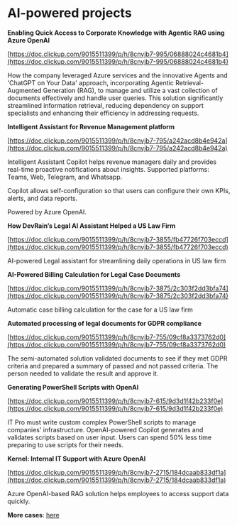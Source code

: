 # AI-powered projects

**Enabling Quick Access to Corporate Knowledge with Agentic RAG using Azure OpenAI**

[https://doc.clickup.com/9015511399/p/h/8cnvjb7-995/06888024c4681b4](https://doc.clickup.com/9015511399/p/h/8cnvjb7-995/06888024c4681b4)

How the company leveraged Azure services and the innovative Agents and 'ChatGPT on Your Data' approach, incorporating Agentic Retrieval-Augmented Generation (RAG), to manage and utilize a vast collection of documents effectively and handle user queries. This solution significantly streamlined information retrieval, reducing dependency on support specialists and enhancing their efficiency in addressing requests. 

  

**Intelligent Assistant for Revenue Management platform**

[https://doc.clickup.com/9015511399/p/h/8cnvjb7-795/a242acd8b4e942a](https://doc.clickup.com/9015511399/p/h/8cnvjb7-795/a242acd8b4e942a)

Intelligent Assistant Copilot helps revenue managers daily and provides real-time proactive notifications about insights. Supported platforms: Teams, Web, Telegram, and Whatsapp.

Copilot allows self-configuration so that users can configure their own KPIs, alerts, and data reports.

Powered by Azure OpenAI.

  

**How DevRain’s Legal AI Assistant Helped a US Law Firm**

[https://doc.clickup.com/9015511399/p/h/8cnvjb7-3855/fb47726f703eccd](https://doc.clickup.com/9015511399/p/h/8cnvjb7-3855/fb47726f703eccd)

AI-powered Legal assistant for streamlining daily operations in US law firm

  

**AI-Powered Billing Calculation for Legal Case Documents**

[https://doc.clickup.com/9015511399/p/h/8cnvjb7-3875/2c303f2dd3bfa74](https://doc.clickup.com/9015511399/p/h/8cnvjb7-3875/2c303f2dd3bfa74)

Automatic case billing calculation for the case for a US law firm

  

**Automated processing of legal documents for GDPR compliance**

[https://doc.clickup.com/9015511399/p/h/8cnvjb7-755/09cf8a3373762d0](https://doc.clickup.com/9015511399/p/h/8cnvjb7-755/09cf8a3373762d0)

The semi-automated solution validated documents to see if they met GDPR criteria and prepared a summary of passed and not passed criteria. The person needed to validate the result and approve it.

  

**Generating PowerShell Scripts with OpenAI**

[https://doc.clickup.com/9015511399/p/h/8cnvjb7-615/9d3d1f42b233f0e](https://doc.clickup.com/9015511399/p/h/8cnvjb7-615/9d3d1f42b233f0e)

IT Pro must write custom complex PowerShell scripts to manage companies' infrastructure. OpenAI-powered Copilot generates and validates scripts based on user input. Users can spend 50% less time preparing to use scripts for their needs.

  

**Kernel: Internal IT Support with Azure OpenAI**

[https://doc.clickup.com/9015511399/p/h/8cnvjb7-2715/184dcaab833df1a](https://doc.clickup.com/9015511399/p/h/8cnvjb7-2715/184dcaab833df1a)

Azure OpenAI-based RAG solution helps employees to access support data quickly.

  

**More cases**: [here](https://doc.clickup.com/9015511399/p/h/8cnvjb7-595/d9de46660d7dee4)